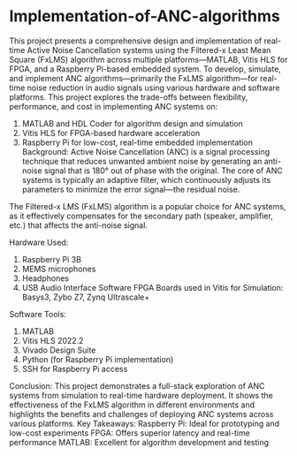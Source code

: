 # Implementation-of-ANC-algorithms
This project presents a comprehensive design and implementation of real-time Active Noise Cancellation systems using the Filtered-x Least Mean Square (FxLMS) algorithm across multiple platforms—MATLAB, Vitis HLS for FPGA, and a Raspberry Pi-based embedded system.
To develop, simulate, and implement ANC algorithms—primarily the FxLMS algorithm—for real-time noise reduction in audio signals using various hardware and software platforms. This project explores the trade-offs between flexibility, performance, and cost in implementing ANC systems on:
  1. MATLAB and HDL Coder for algorithm design and simulation
  2. Vitis HLS for FPGA-based hardware acceleration
  3. Raspberry Pi for low-cost, real-time embedded implementation
Background: 
Active Noise Cancellation (ANC) is a signal processing technique that reduces unwanted ambient noise by generating an anti-noise signal that is 180° out of phase with the original. The core of ANC systems is typically an adaptive filter, which continuously adjusts its parameters to minimize the error signal—the residual noise.

The Filtered-x LMS (FxLMS) algorithm is a popular choice for ANC systems, as it effectively compensates for the secondary path (speaker, amplifier, etc.) that affects the anti-noise signal.

Hardware Used: 
  1. Raspberry Pi 3B
  2. MEMS microphones
  3. Headphones
  4. USB Audio Interface
Software FPGA Boards used in Vitis for Simulation: Basys3, Zybo Z7, Zynq Ultrascale+

Software Tools:
  1. MATLAB
  2. Vitis HLS 2022.2
  3. Vivado Design Suite
  4. Python (for Raspberry Pi implementation)
  5. SSH for Raspberry Pi access

Conclusion: 
This project demonstrates a full-stack exploration of ANC systems from simulation to real-time hardware deployment. It shows the effectiveness of the FxLMS algorithm in different environments and highlights the benefits and challenges of deploying ANC systems across various platforms.
Key Takeaways:
  Raspberry Pi: Ideal for prototyping and low-cost experiments
  FPGA: Offers superior latency and real-time performance
  MATLAB: Excellent for algorithm development and testing










